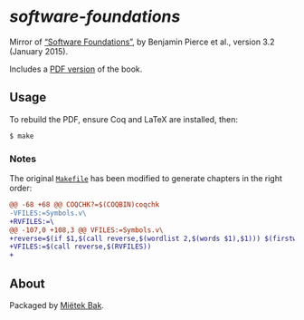 _software-foundations_
======================

Mirror of [“Software Foundations”](http://www.cis.upenn.edu/~bcpierce/sf/), by Benjamin Pierce et al., version 3.2 (January 2015).

Includes a [PDF version](doc/pdf/pierce-2015.pdf) of the book.


Usage
-----

To rebuild the PDF, ensure Coq and LaTeX are installed, then:

```
$ make
```

### Notes

The original [`Makefile`](src/Makefile) has been modified to generate chapters in the right order:

```diff
@@ -68 +68 @@ COQCHK?=$(COQBIN)coqchk
-VFILES:=Symbols.v\
+RVFILES:=\
@@ -107,0 +108,3 @@ VFILES:=Symbols.v\
+reverse=$(if $1,$(call reverse,$(wordlist 2,$(words $1),$1))) $(firstword $1)
+VFILES:=$(call reverse,$(RVFILES))
+
```


About
-----

Packaged by [Miëtek Bak](https://mietek.io/).
